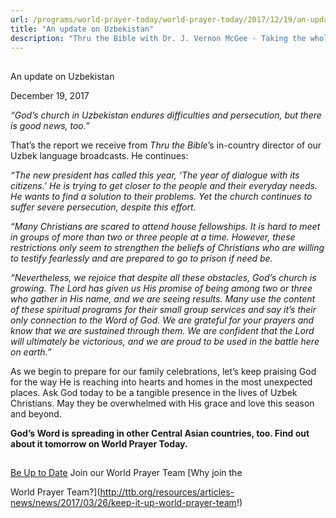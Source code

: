 ```yaml
---
url: /programs/world-prayer-today/world-prayer-today/2017/12/19/an-update-on-uzbekistan
title: "An update on Uzbekistan"
description: "Thru the Bible with Dr. J. Vernon McGee - Taking the whole Word to the whole world"
---
```







## 
 An update on Uzbekistan


December 19, 2017




*“God’s church in Uzbekistan endures difficulties and persecution, but there is good news, too.”*


That’s the report we receive from *Thru the Bible*’s in-country director of our Uzbek language broadcasts. He continues:


*“The new president has called this year, ‘The year of dialogue with its citizens.’ He is trying to get closer to the people and their everyday needs. He wants to find a solution to their problems. Yet the church continues to suffer severe persecution, despite this effort.* 


*“Many Christians are scared to attend house fellowships. It is hard to meet in groups of more than two or three people at a time. However, these restrictions only seem to strengthen the beliefs of Christians who are willing to testify fearlessly and are prepared to go to prison if need be.* 


*“Nevertheless, we rejoice that despite all these obstacles, God’s church is growing. The Lord has given us His promise of being among two or three who gather in His name, and we are seeing results. Many use the content of these spiritual programs for their small group services and say it’s their only connection to the Word of God. We are grateful for your prayers and know that we are sustained through them. We are confident that the Lord will ultimately be victorious, and we are proud to be used in the battle here on earth.”*


As we begin to prepare for our family celebrations, let’s keep praising God for the way He is reaching into hearts and homes in the most unexpected places. Ask God today to be a tangible presence in the lives of Uzbek Christians. May they be overwhelmed with His grace and love this season and beyond.


**God’s Word is spreading in other Central Asian countries, too. Find out about it tomorrow on World Prayer Today.**







## 




[Be Up to Date](http://feeds.feedburner.com/WorldPrayerToday "World Prayer Today RSS Feed")
Join our World Prayer Team
[Why join the  

World Prayer Team?](http://ttb.org/resources/articles-news/news/2017/03/26/keep-it-up-world-prayer-team!)




